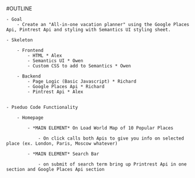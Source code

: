 #OUTLINE
    
    - Goal 
        - Create an "All-in-one vacation planner" using the Google Places Api, Pintrest Api and styling with Semantics UI styling sheet.

    - Skeleton

        - Frontend
            - HTML * Alex
            - Semantics UI * Owen
            - Custom CSS to add to Semantics * Owen

        - Backend
            - Page Logic (Basic Javascript) * Richard
            - Google Places Api * Richard
            - Pintrest Api * Alex

        
    - Pseduo Code Functionality

        - Homepage
            
            - *MAIN ELEMENT* On Load World Map of 10 Popular Places 
                
                - On click calls both Apis to give you info on selected place (ex. London, Paris, Moscow whatever)
            
            - *MAIN ELEMENT* Search Bar

                - on submit of search term bring up Printrest Api in one section and Google Places Api section


    
